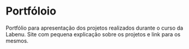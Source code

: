 # Portfóloio

Portfólio para apresentação dos projetos realizados durante o curso da Labenu. Site com pequena explicação sobre os projetos e link para os mesmos.
